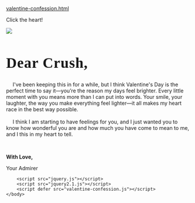 [valentine-confession.html](https://github.com/user-attachments/files/23250938/valentine-confession.html)
<!DOCTYPE html>
<html lang="en">
    <head>
        <meta charset="UTF-8">
        <meta name="viewport" content="width=device-width, initial-scale=1.0">
        <link rel="preconnect" href="https://fonts.googleapis.com">
        <link rel="preconnect" href="https://fonts.gstatic.com" crossorigin>
        <link href="https://fonts.googleapis.com/css2?family=Cinzel:wght@400..900&family=DM+Serif+Display:ital@0;1&family=Dancing+Script:wght@400..700&family=Playfair+Display:ital,wght@0,400..900;1,400..900&family=Quicksand:wght@300..700&display=swap" rel="stylesheet">
        <link rel="stylesheet" href="valentine-confession.css">
        <title>Valentine Confession</title>
    </head>
    <body>
        <p class="instruction">Click the heart!</p>
        <div class="container">
            <label>
            <div class="heart">
                <img src="https://upload.wikimedia.org/wikipedia/commons/4/42/Love_Heart_SVG.svg"></img>
            </div>
            <input id="messageState" type="checkbox" style="display:none"/>
            </label>
            <div class="message">
                <h1 style="font-family: Cinzel, serif; font-size: 40px; letter-spacing: 1.2px;">Dear Crush,</h1>
                <p> 
                    <span>
                        &emsp; I've been keeping this in for a while, but I think Valentine's Day is the perfect time to say it—you’re the reason my days feel brighter. Every little moment with you means more than I can put into words. Your smile, your laughter, the way you make everything feel lighter—it all makes my heart race in the best way possible.
                    </span>
                    <br> <br>
                    <span>
                        &emsp; I think I am starting to have feelings for you, and I just wanted you to know how wonderful you are and how much you have come to mean to me, and I this in my heart to tell.
                    </span>      
                </p>
                <br>
                <div class="sincere">
                    <p style="font-weight: bold;"> With Love,</p>
                    <p>Your Admirer</p>
                 </div>
            </div>
        </div>
        
        <script src="jquery.js"></script>
        <script src="jquery2.1.js"></script>
        <script defer src="valentine-confession.js"></script>
    </body>
</html>

